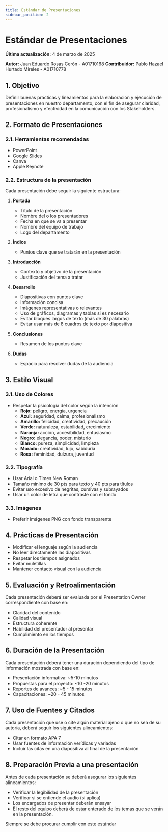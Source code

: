 ```yaml
---
title: Estándar de Presentaciones
sidebar_position: 2
---
```


# Estándar de Presentaciones

**Última actualización:** 4 de marzo de 2025

**Autor:** Juan Eduardo Rosas Cerón - A01710168
**Contribuidor:** Pablo Hazael Hurtado Mireles - A01710778

## 1. Objetivo

Definir buenas prácticas y lineamientos para la elaboración y ejecución de presentaciones en nuestro departamento, con el fin de asegurar claridad, profesionalismo y efectividad en la comunicación con los Stakeholders.

## 2. Formato de Presentaciones

### 2.1. Herramientas recomendadas
- PowerPoint
- Google Slides
- Canva
- Apple Keynote

### 2.2. Estructura de la presentación
Cada presentación debe seguir la siguiente estructura:

1. **Portada**
   - Título de la presentación
   - Nombre del o los presentadores
   - Fecha en que se va a presentar
   - Nombre del equipo de trabajo
   - Logo del departamento

2. **Índice**
   - Puntos clave que se tratarán en la presentación

3. **Introducción**
   - Contexto y objetivo de la presentación
   - Justificación del tema a tratar

4. **Desarrollo**
   - Diapositivas con puntos clave
   - Información concisa
   - Imágenes representativas o relevantes
   - Uso de gráficos, diagramas y tablas si es necesario
   - Evitar bloques largos de texto (más de 30 palabras)
   - Evitar usar más de 8 cuadros de texto por diapositiva

5. **Conclusiones**
   - Resumen de los puntos clave

6. **Dudas**
   - Espacio para resolver dudas de la audiencia

## 3. Estilo Visual

### 3.1. Uso de Colores
- Respetar la psicología del color según la intención
  - **Rojo:** peligro, energía, urgencia
  - **Azul:** seguridad, calma, profesionalismo
  - **Amarillo:** felicidad, creatividad, precaución
  - **Verde:** naturaleza, estabilidad, crecimiento
  - **Naranja:** acción, accesibilidad, entusiasmo
  - **Negro:** elegancia, poder, misterio
  - **Blanco:** pureza, simplicidad, limpieza
  - **Morado:** creatividad, lujo, sabiduría
  - **Rosa:** feminidad, dulzura, juventud

### 3.2. Tipografía
- Usar Arial o Times New Roman
- Tamaño mínimo de 30 pts para texto y 40 pts para títulos
- Evitar uso excesivo de negritas, cursivas y subrayados
- Usar un color de letra que contraste con el fondo

### 3.3. Imágenes
- Preferir imágenes PNG con fondo transparente

## 4. Prácticas de Presentación

- Modificar el lenguaje según la audiencia
- No leer directamente las diapositivas
- Respetar los tiempos asignados
- Evitar muletillas
- Mantener contacto visual con la audiencia

## 5. Evaluación y Retroalimentación

Cada presentación deberá ser evaluada por el Presentation Owner correspondiente con base en:
- Claridad del contenido
- Calidad visual
- Estructura coherente
- Habilidad del presentador al presentar
- Cumplimiento en los tiempos

## 6. Duración de la Presentación

Cada presentación deberá tener una duración dependiendo del tipo de información mostrada con base en:
- Presentación informativa: ~5-10 minutos
- Propuestas para el proyecto: ~10 -20 minutos
- Reportes de avances: ~5 - 15 minutos
- Capacitaciones: ~20 - 45 minutos

## 7. Uso de Fuentes y Citados

Cada presentación que use o cite algún material ajeno o que no sea de su autoría, deberá seguir los siguientes alineamientos:

- Citar en formato APA 7
- Usar fuentes de información verídicas y variadas
- Incluir las citas en una diapositiva al final de la presentación

## 8. Preparación Previa a una presentación

Antes de cada presentación se deberá asegurar los siguientes alineamientos:

- Verificar la legibilidad de la presentación
- Verificar si se entiende el audio (si aplica)
- Los encargados de presentar deberán ensayar
- El resto del equipo deberá de estar enterado de los temas que se verán en la presentación. 

Siempre se debe procurar cumplir con este estándar